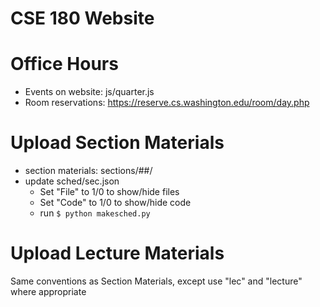 # CSE 180 Website
# Office Hours
 - Events on website: js/quarter.js
 - Room reservations: https://reserve.cs.washington.edu/room/day.php
 
# Upload Section Materials
 - section materials: sections/##/
 - update sched/sec.json
   - Set "File" to 1/0 to show/hide files
   - Set "Code" to 1/0 to show/hide code
   - run `$ python makesched.py`
   
# Upload Lecture Materials
Same conventions as Section Materials, except use "lec" and "lecture" where appropriate
